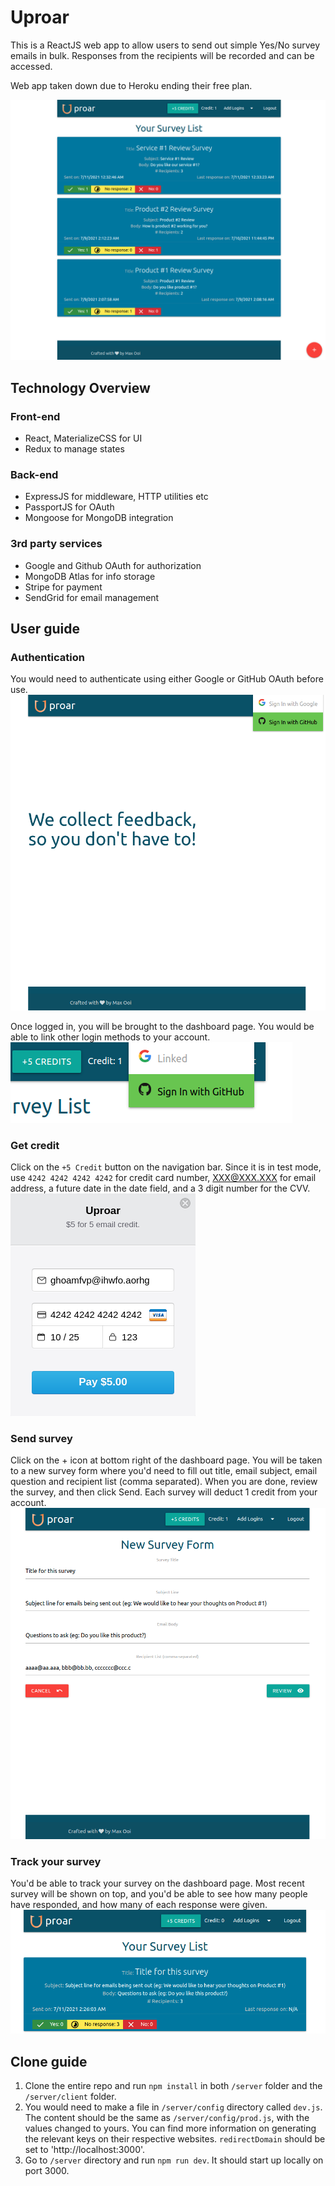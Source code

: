 # Uproar
This is a ReactJS web app to allow users to send out simple Yes/No survey emails in bulk. Responses from the recipients will be recorded and can be accessed.

Web app taken down due to Heroku ending their free plan.

<kbd>![Dashboard](https://github.com/wxo15/uproar/blob/main/screenshots/dashboard.png)</kbd>

## Technology Overview

### Front-end
* React, MaterializeCSS for UI
* Redux to manage states

### Back-end
* ExpressJS for middleware, HTTP utilities etc
* PassportJS for OAuth
* Mongoose for MongoDB integration

### 3rd party services
* Google and Github OAuth for authorization
* MongoDB Atlas for info storage
* Stripe for payment
* SendGrid for email management


## User guide
### Authentication
You would need to authenticate using either Google or GitHub OAuth before use. 
<kbd>![Login](https://github.com/wxo15/uproar/blob/main/screenshots/login.png)</kbd>

Once logged in, you will be brought to the dashboard page. You would be able to link other login methods to your account.
<kbd>![Add-login](https://github.com/wxo15/uproar/blob/main/screenshots/add-login.png)</kbd>

### Get credit
Click on the `+5 Credit` button on the navigation bar. Since it is in test mode, use `4242 4242 4242 4242` for credit card number, XXX@XXX.XXX for email address, a future date in the date field, and a 3 digit number for the CVV.
<kbd>![Payment](https://github.com/wxo15/uproar/blob/main/screenshots/payment.png)</kbd>

### Send survey
Click on the + icon at bottom right of the dashboard page. You will be taken to a new survey form where you'd need to fill out title, email subject, email question and recipient list (comma separated). When you are done, review the survey, and then click Send. Each survey will deduct 1 credit from your account.
<kbd>![Survey](https://github.com/wxo15/uproar/blob/main/screenshots/survey.png)</kbd>

### Track your survey
You'd be able to track your survey on the dashboard page. Most recent survey will be shown on top, and you'd be able to see how many people have responded, and how many of each response were given.
<kbd>![Track-survey](https://github.com/wxo15/uproar/blob/main/screenshots/track-survey.png)</kbd>

## Clone guide
1. Clone the entire repo and run `npm install` in both `/server` folder and the `/server/client` folder.
2. You would need to make a file in `/server/config` directory called `dev.js`. The content should be the same as `/server/config/prod.js`, with the values changed to yours. You can find more information on generating the relevant keys on their respective websites. `redirectDomain` should be set to 'http://localhost:3000'.
3. Go to `/server` directory and run `npm run dev`. It should start up locally on port 3000.

